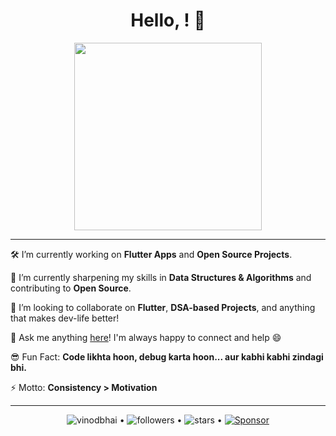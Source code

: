 <h1 align="center"> Hello, <coders/>! 👋 </h1>

<p align="center">
  <img src="https://user-images.githubusercontent.com/yourimage.png" width="300"/>
</p>

---

🛠️ I’m currently working on **Flutter Apps** and **Open Source Projects**.

🌱 I’m currently sharpening my skills in **Data Structures & Algorithms** and contributing to **Open Source**.

👯 I’m looking to collaborate on **Flutter**, **DSA-based Projects**, and anything that makes dev-life better!

💬 Ask me anything [here](mailto:youremail@example.com)! I'm always happy to connect and help 😄

😎 Fun Fact: **Code likhta hoon, debug karta hoon... aur kabhi kabhi zindagi bhi.**

⚡ Motto: **Consistency > Motivation**

---

<p align="center">
  <img src="https://komarev.com/ghpvc/?username=vinodbhai&label=Profile%20views&color=0e75b6&style=flat" alt="vinodbhai" /> • 
  <img src="https://img.shields.io/github/followers/vinodbhai?label=Followers&style=social" alt="followers" /> • 
  <img src="https://img.shields.io/github/stars/vinodbhai?style=social" alt="stars" /> • 
  <a href="https://github.com/sponsors/vinodbhai"><img src="https://img.shields.io/badge/Sponsor-%E2%9D%A4-lightgrey" alt="Sponsor" /></a>
</p>
